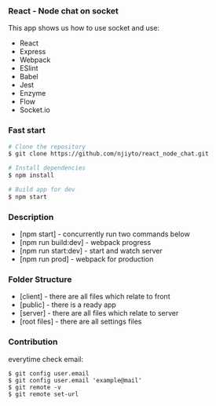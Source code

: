 ### React - Node chat on socket

This app shows us how to use socket and use:
* React
* Express
* Webpack
* ESlint
* Babel
* Jest
* Enzyme
* Flow
* Socket.io

### Fast start
```sh
# Clone the repository
$ git clone https://github.com/njiyto/react_node_chat.git

# Install dependencies
$ npm install

# Build app for dev
$ npm start
```

### Description
* [npm start] - concurrently run two commands below
* [npm run build:dev] - webpack progress
* [npm run start:dev] -  start and watch server
* [npm run prod] -  webpack for production

### Folder Structure
* [client] - there are all files which relate to front
* [public] - there is a ready app
* [server] - there are all files which relate to server
* [root files] - there are all settings files

### Contribution
everytime check email:
```
$ git config user.email
$ git config user.email 'example@mail'
$ git remote -v
$ git remote set-url
```